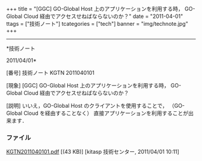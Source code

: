 ﻿+++
title = "[GGC] GO-Global Host 上のアプリケーションを利用する時， GO-Global Cloud 経由でアクセスせねばならないのか？"
date = "2011-04-01"
ttags = ["技術ノート"]
tcategories = ["tech"]
banner = "img/technote.jpg"
+++

-----------------------------------------------------------------------------------------------------------------------------

*技術ノート

2011/04/01*


[番号]
技術ノート KGTN 2011040101

[現象]
[GGC] GO-Global Host 上のアプリケーションを利用する時， GO-Global
Cloud 経由でアクセスせねばならないのか？

[説明]
いいえ，GO-Global Host のクライアントを使用することで， （GO-Global
Cloud を経由することなく）
直接アプリケーションを利用することが出来ます．


### ファイル

 
 


[KGTN2011040101.pdf](http://techreport.kitasp.net/attachments/download/533/KGTN2011040101.pdf)
 [(43 KB)] [kitasp 技術センター, 2011/04/01
10:11]


 


 

